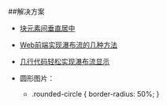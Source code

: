 ##解决方案
* [块元素间垂直居中](https://www.cnblogs.com/ivyfu/p/6772374.html)
* [Web前端实现瀑布流的几种方法](https://www.jianshu.com/p/d4ca937c6f96?from=jiantop.com)
* [几行代码轻松实现瀑布流显示](https://segmentfault.com/a/1190000007395881)

* 圆形图片：
	* .rounded-circle {
		  border-radius: 50%;
		}